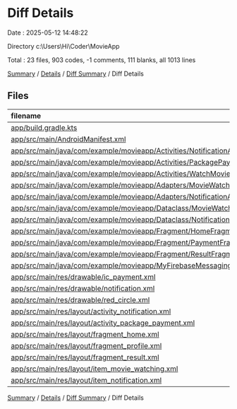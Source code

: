 # Diff Details

Date : 2025-05-12 14:48:22

Directory c:\\Users\\Hi\\Coder\\MovieApp

Total : 23 files,  903 codes, -1 comments, 111 blanks, all 1013 lines

[Summary](results.md) / [Details](details.md) / [Diff Summary](diff.md) / Diff Details

## Files
| filename | language | code | comment | blank | total |
| :--- | :--- | ---: | ---: | ---: | ---: |
| [app/build.gradle.kts](/app/build.gradle.kts) | Kotlinscript | 1 | 0 | 0 | 1 |
| [app/src/main/AndroidManifest.xml](/app/src/main/AndroidManifest.xml) | XML | 16 | 0 | 2 | 18 |
| [app/src/main/java/com/example/movieapp/Activities/NotificationActivity.kt](/app/src/main/java/com/example/movieapp/Activities/NotificationActivity.kt) | Kotlin | 63 | 0 | 8 | 71 |
| [app/src/main/java/com/example/movieapp/Activities/PackagePaymentActivity.kt](/app/src/main/java/com/example/movieapp/Activities/PackagePaymentActivity.kt) | Kotlin | 79 | 1 | 12 | 92 |
| [app/src/main/java/com/example/movieapp/Activities/WatchMovieActivity.kt](/app/src/main/java/com/example/movieapp/Activities/WatchMovieActivity.kt) | Kotlin | 68 | 15 | 1 | 84 |
| [app/src/main/java/com/example/movieapp/Adapters/MovieWatchingAdapter.kt](/app/src/main/java/com/example/movieapp/Adapters/MovieWatchingAdapter.kt) | Kotlin | 45 | 0 | 9 | 54 |
| [app/src/main/java/com/example/movieapp/Adapters/NotificationAdapter.kt](/app/src/main/java/com/example/movieapp/Adapters/NotificationAdapter.kt) | Kotlin | 39 | 0 | 9 | 48 |
| [app/src/main/java/com/example/movieapp/Dataclass/MovieWatching.kt](/app/src/main/java/com/example/movieapp/Dataclass/MovieWatching.kt) | Kotlin | 9 | 0 | 2 | 11 |
| [app/src/main/java/com/example/movieapp/Dataclass/Notification.kt](/app/src/main/java/com/example/movieapp/Dataclass/Notification.kt) | Kotlin | 11 | 0 | 3 | 14 |
| [app/src/main/java/com/example/movieapp/Fragment/HomeFragment.kt](/app/src/main/java/com/example/movieapp/Fragment/HomeFragment.kt) | Kotlin | 208 | -16 | 19 | 211 |
| [app/src/main/java/com/example/movieapp/Fragment/PaymentFragment.kt](/app/src/main/java/com/example/movieapp/Fragment/PaymentFragment.kt) | Kotlin | 3 | -1 | -1 | 1 |
| [app/src/main/java/com/example/movieapp/Fragment/ResultFragment.kt](/app/src/main/java/com/example/movieapp/Fragment/ResultFragment.kt) | Kotlin | 16 | 0 | 2 | 18 |
| [app/src/main/java/com/example/movieapp/MyFirebaseMessagingService.kt](/app/src/main/java/com/example/movieapp/MyFirebaseMessagingService.kt) | Kotlin | 30 | 0 | 7 | 37 |
| [app/src/main/res/drawable/ic\_payment.xml](/app/src/main/res/drawable/ic_payment.xml) | XML | 9 | 0 | 1 | 10 |
| [app/src/main/res/drawable/notification.xml](/app/src/main/res/drawable/notification.xml) | XML | 9 | 0 | 1 | 10 |
| [app/src/main/res/drawable/red\_circle.xml](/app/src/main/res/drawable/red_circle.xml) | XML | 4 | 0 | 0 | 4 |
| [app/src/main/res/layout/activity\_notification.xml](/app/src/main/res/layout/activity_notification.xml) | XML | 49 | 0 | 5 | 54 |
| [app/src/main/res/layout/activity\_package\_payment.xml](/app/src/main/res/layout/activity_package_payment.xml) | XML | 45 | 0 | 6 | 51 |
| [app/src/main/res/layout/fragment\_home.xml](/app/src/main/res/layout/fragment_home.xml) | XML | 56 | 0 | 8 | 64 |
| [app/src/main/res/layout/fragment\_profile.xml](/app/src/main/res/layout/fragment_profile.xml) | XML | 19 | 0 | 3 | 22 |
| [app/src/main/res/layout/fragment\_result.xml](/app/src/main/res/layout/fragment_result.xml) | XML | 17 | 0 | 1 | 18 |
| [app/src/main/res/layout/item\_movie\_watching.xml](/app/src/main/res/layout/item_movie_watching.xml) | XML | 44 | 0 | 5 | 49 |
| [app/src/main/res/layout/item\_notification.xml](/app/src/main/res/layout/item_notification.xml) | XML | 63 | 0 | 8 | 71 |

[Summary](results.md) / [Details](details.md) / [Diff Summary](diff.md) / Diff Details